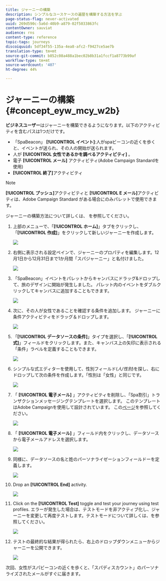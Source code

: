 ```yaml
---
title: ジャーニーの構築
description: シンプルなユースケースの遍歴を構築する方法を学ぶ
page-status-flag: never-activated
uuid: 269d590c-5a6d-40b9-a879-02f5033863fc
contentOwner: sauviat
audience: rns
content-type: reference
topic-tags: journeys
discoiquuid: 5df34f55-135a-4ea8-afc2-f9427ce5ae7b
translation-type: tm+mt
source-git-commit: b852c08a488a1bec02b8b31a1fccf1a8773b99af
workflow-type: tm+mt
source-wordcount: '407'
ht-degree: 44%

---
```



# ジャーニーの構築{#concept_eyw_mcy_w2b}

**ビジネスユーザー**&#x200B;はジャーニーを構築できるようになります。以下のアクティビティを含むパスは1つだけです。

* 「SpaBeacon」 **[!UICONTROL イベント]**:人がspaビーコンの近くを歩くと、イベントが送られ、その人の開始が送られます。
* 人が **[!UICONTROL 女性であるかを調べるアクティビティ]** 。
* 電子 **[!UICONTROL メール]** アクティビティ(Adobe Campaign Standardを使用)
* **[!UICONTROL 終了]**&#x200B;アクティビティ

>[!NOTE]
>
>**[!UICONTROL プッシュ]**&#x200B;アクティビティと **[!UICONTROL E メール]**&#x200B;アクティビティは、Adobe Campaign Standard がある場合にのみパレットで使用できます。

ジャーニーの構築方法について詳しくは、[](../building-journeys/journey.md) を参照してください。

1. 上部のメニューで、「**[!UICONTROL ホーム]**」タブをクリックし、「**[!UICONTROL 作成]**」をクリックして新しいジャーニーを作成します。

   ![](../assets/journey31.png)

1. 右側に表示される設定ペインで、ジャーニーのプロパティを編集します。12月1日から12月31日まで1か月間「スパジャーニー」と名付けました。

   ![](../assets/journeyuc1_8.png)

1. 「SpaBeacon」イベントをパレットからキャンバスにドラッグ&amp;ドロップして、旅のデザインに開始が発生しました。 パレット内のイベントをダブルクリックしてキャンバスに追加することもできます。

   ![](../assets/journeyuc1_9.png)

1. 次に、その人が女性であることを確認する条件を追加します。 ジャーニーに条件アクティビティをドラッグ＆ドロップします。

   ![](../assets/journeyuc1_10.png)

1. 「**[!UICONTROL データソースの条件]**」タイプを選択し、「**[!UICONTROL 式]**」フィールドをクリックします。また、キャンバス上の矢印に表示される「条件」ラベルを定義することもできます。

   ![](../assets/journeyuc1_11.png)

1. シンプルな式エディターを使用して、性別フィールド(_人/性別_)を探し、右にドロップして次の条件を作成します。「性別は「女性」と同じです。

   ![](../assets/journeyuc1_12.png)

1. 「 **[!UICONTROL 電子メール]** 」アクティビティを削除し、「Spa割引」トランザクションメッセージングテンプレートを選択します。 このテンプレートはAdobe Campaignを使用して設計されています。 この[ページ](https://docs.adobe.com/content/help/ja-JP/campaign-standard/using/communication-channels/transactional-messaging/about-transactional-messaging.html)を参照してください。

   ![](../assets/journeyuc1_13.png)

1. 「 **[!UICONTROL 電子メール]** 」フィールド内をクリックし、データソースから電子メールアドレスを選択します。

   ![](../assets/journeyuc1_14.png)

1. 同様に、データソースの名と姓のパーソナライゼーションフィールドーを定義します。

   ![](../assets/journeyuc1_15.png)

1. Drop an **[!UICONTROL End]** activity.

   ![](../assets/journeyuc1_17.png)

1. Click on the **[!UICONTROL Test]** toggle and test your journey using test profiles. エラーが発生した場合は、テストモードを非アクティブ化し、ジャーニーを変更して再度テストします。テストモードについて詳しくは、[](../building-journeys/testing-the-journey.md)を参照してください。

   ![](../assets/journeyuc1_18bis.png)

1. テストの最終的な結果が得られたら、右上のドロップダウンメニューからジャーニーを公開できます。

   ![](../assets/journeyuc1_18.png)

次回、女性がスパビーコンの近くを歩くと、「スパディスカウント」のパーソナライズされたメールがすぐに届きます。
